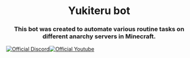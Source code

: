 <h1 align="center">Yukiteru bot</h1>
<h3 align="center">This bot was created to automate various routine tasks on different anarchy servers in Minecraft.</h3>


[![Official Discord](https://img.shields.io/static/v1.svg?label=OFFICIAL&message=DISCORD&color=blue&logo=discord&style=for-the-badge)](https://google.com)[![Official Youtube](https://img.shields.io/static/v1.svg?label=OFFICIAL&message=DISCORD&color=blue&logo=discord&style=for-the-badge)](https://google.com)
